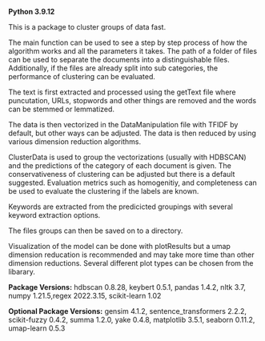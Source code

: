 __Python 3.9.12__

This is a package to cluster groups of data fast.

The main function can be used to see a step by step process of how the algorithm works and all the parameters it takes. The path of a folder of files can be used to separate the documents into a distinguishable files. Additionally, if the files are already split into sub categories, the performance of clustering can be evaluated.

The text is first extracted and processed using the getText file where puncutation, URLs, stopwords and other things are removed and the words can be stemmed or lemmatized.

The data is then vectorized in the DataManipulation file with TFIDF by default, but other ways can be adjusted. The data is then reduced by using various dimension reduction algorithms.

ClusterData is used to group the vectorizations (usually with HDBSCAN) and the predictions of the category of each document is given. The conservativeness of clustering can be adjusted but there is a default suggested. Evaluation metrics such as homogenitiy, and completeness can be used to evaluate the clustering if the labels are known.

Keywords are extracted from the predicicted groupings with several keyword extraction options.

The files groups can then be saved on to a directory.

Visualization of the model can be done with plotResults but a umap dimension reducation is recommended and may take more time than other dimension reductions. Several different plot types can be chosen from the libarary.

__Package Versions:__ hdbscan 0.8.28, keybert 0.5.1, pandas 1.4.2, nltk 3.7, numpy 1.21.5,regex 2022.3.15, scikit-learn 1.02

__Optional Package Versions:__ gensim 4.1.2, sentence_transformers 2.2.2, scikit-fuzzy 0.4.2, summa 1.2.0, yake 0.4.8, matplotlib 3.5.1, seaborn 0.11.2, umap-learn 0.5.3

